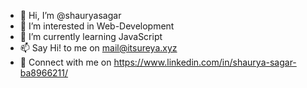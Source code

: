 - 👋 Hi, I’m @shauryasagar
- 👀 I’m interested in Web-Development
- 🌱 I’m currently learning JavaScript
- 📫 Say Hi! to me on mail@itsureya.xyz
- 👋 Connect with me on https://www.linkedin.com/in/shaurya-sagar-ba8966211/

